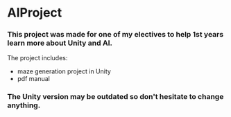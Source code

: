 # AIProject
 
 ### This project was made for one of my electives to help 1st years learn more about Unity and AI.

The project includes:
 * maze generation project in Unity
 * pdf manual

 ### The Unity version may be outdated so don't hesitate to change anything.
